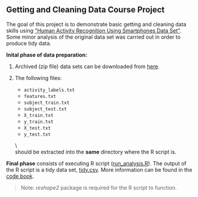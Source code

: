 

## Getting and Cleaning Data Course Project





The goal of this project is to demonstrate basic getting and cleaning data skills using ["Human Activity Recognition Using Smartphones Data Set"](http://archive.ics.uci.edu/ml/datasets/Human+Activity+Recognition+Using+Smartphones). Some minor analysis of the original data set was carried out in order to produce
tidy data.

**Inital phase of data preparation:**

1. Archived (zip file) data sets can be downloaded from [here](https://d396qusza40orc.cloudfront.net/getdata%2Fprojectfiles%2FUCI%20HAR%20Dataset.zip).
2. The following files:

    * `activity_labels.txt`
	* `features.txt`
	* `subject_train.txt`
	* `subject_test.txt`
	* `X_train.txt`
	* `y_train.txt`
	* `X_test.txt`
	* `y_test.txt`   
	
	\  
    should be extracted into the **same** directory where the R script is.

**Final phase** consists of executing R script ([run_analysis.R](run_analysis.R)). The output of the R script is a tidy data set, [tidy.csv](tidy.csv).
More information can be found in the [code book](CodeBook.md).  
    

> Note: *reshape2* package is required for the R script to function. 
